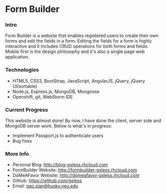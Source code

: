 # Form Builder


### Intro
Form Builder is a website that enables registered users to create their own forms and edit the fields in a form. Editing the fields for a form is highly interactive and it includes CRUD operations for both forms and fields. Mobile first is the design philosophy and it's also a single page web application.


### Technologies
* HTML5, CSS3, BootStrap, JavaScript, AngularJS, jQuery, jQuery UI(sortable)
* Node.js, Express.js, MongoDB, Mongoose
* Openshift, git, WebStorm IDE


### Current Progress
This website is almost done! By now, I have done the client, server side and MongoDB server work. Below is what's in progress:
* Implement Passport.js to authenticate users
* Bug fixes


### More Info
* Personal Blog: http://blog-gxless.rhcloud.com
* FormBuilder Website: http://formbuilder-gxless.rhcloud.com
* DoMeAFavor Website: http://domeafavor-gxless.rhcloud.com
* Github: https://github.com/gxless
* Email: gao.xian@husky.neu.edu


